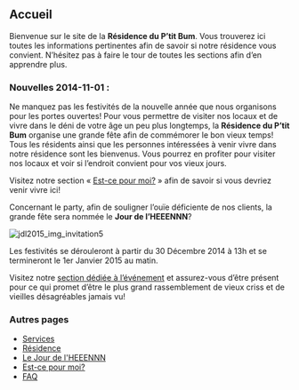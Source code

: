 ## Accueil

Bienvenue sur le site de la **Résidence du P’tit Bum**. Vous trouverez ici toutes les informations pertinentes afin de savoir si notre résidence vous convient. N’hésitez pas à faire le tour de toutes les sections afin d’en apprendre plus.

### Nouvelles 2014-11-01 :

Ne manquez pas les festivités de la nouvelle année que nous organisons pour les portes ouvertes! Pour vous permettre de visiter nos locaux et de vivre dans le déni de votre âge un peu plus longtemps, la **Résidence du P’tit Bum** organise une grande fête afin de commémorer le bon vieux temps! Tous les résidents ainsi que les personnes intéressées à venir vivre dans notre résidence sont les bienvenus. Vous pourrez en profiter pour visiter nos locaux et voir si l’endroit convient pour vos vieux jours.

Visitez notre section « [Est-ce pour moi?](jdl2015_sw_epm.md) » afin de savoir si vous devriez venir vivre ici!

Concernant le party, afin de souligner l’ouïe déficiente de nos clients, la grande fête sera nommée le **Jour de l’HEEENNN**?

![jdl2015_img_invitation5](jdl2015_img_invitation6.png)

Les festivités se dérouleront à partir du 30 Décembre 2014 à 13h et se termineront le 1er Janvier 2015 au matin.

Visitez notre [section dédiée à l’événement](jdl2015_sw_jdl.md) et assurez-vous d’être présent pour ce qui promet d’être le plus grand rassemblement de vieux criss et de vieilles désagréables jamais vu!

### Autres pages
- [Services](jdl2015_sw_services.md)
- [Résidence](jdl2015_sw_residence.md)
- [Le Jour de l'HEEENNN](jdl2015_sw_jdl.md)
- [Est-ce pour moi?](jdl2015_sw_epm.md)
- [FAQ](jdl2015_sw_faq.md)
